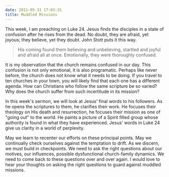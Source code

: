 ```yaml
---
date: 2011-05-31 17:03:31
title: Muddled Missions
---
```


This week, I am preaching on Luke 24. Jesus finds the disciples in a state of confusion after he rises from the dead. No doubt, they are afraid, yet joyous; they believe, yet they doubt.  John Stott puts it this way.

>His coming found them believing and unbelieving, startled and joyful and afraid all at once. Emotionally, they were thoroughly confused.

It is my observation that the church remains confused in our day. This confusion is not only emotional, it is also programatic. Perhaps like never before, the church does not know what it needs to be doing. If you travel to ten churches in your town, you will likely find that each one has a different agenda. How can Christians who follow the same scripture be so varied? Why does the church suffer from such incertitude in its mission?

In this week's sermon, we will look at Jesus' final words to his followers. As he opens the scriptures to them, he clarifies their work. He focuses their theology on His death and resurrection, he focuses their mission as one of "going out" to the world. He paints a picture of a Spirit filled group whose authority is found in what they have experienced. Jesus' words in Luke 24 give us clarity in a world of perplexity.

May we learn to recenter our efforts on these principal points. May we continually check ourselves against the temptation to drift. As we discern, we must build in checkpoints. We need to ask the right questions about our motives, our influences, possible dysfunctional church-family dynamics. We need to come back to these questions over and over again. I would love to hear your thoughts on asking the right questions to guard against muddled missions.
